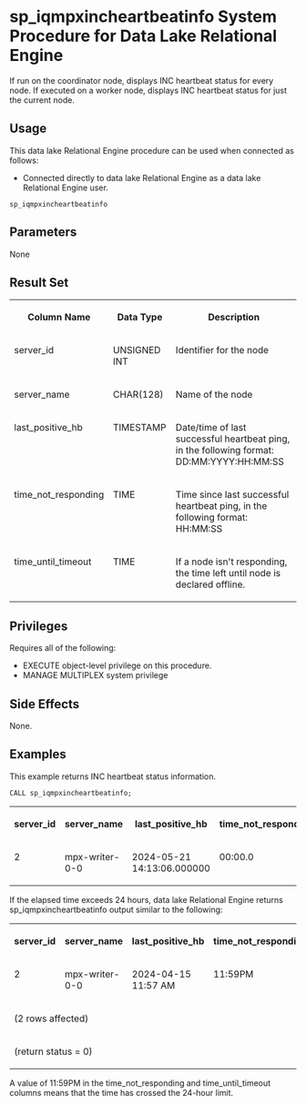 <!-- loioa4da9fef84f210159b8ad9de2997c574 -->

# sp\_iqmpxincheartbeatinfo System Procedure for Data Lake Relational Engine

If run on the coordinator node, displays INC heartbeat status for every node. If executed on a worker node, displays INC heartbeat status for just the current node.



<a name="loioa4da9fef84f210159b8ad9de2997c574__section_umy_gqn_14b"/>

## Usage

This data lake Relational Engine procedure can be used when connected as follows:

-   Connected directly to data lake Relational Engine as a data lake Relational Engine user.



```
sp_iqmpxincheartbeatinfo
```



<a name="loioa4da9fef84f210159b8ad9de2997c574__section_i3l_yfb_mbc"/>

## Parameters

None



<a name="loioa4da9fef84f210159b8ad9de2997c574__iq_iqmpx_247"/>

## Result Set


<table>
<tr>
<th valign="top">

Column Name

</th>
<th valign="top">

Data Type

</th>
<th valign="top">

Description

</th>
</tr>
<tr>
<td valign="top">

server\_id

</td>
<td valign="top">

UNSIGNED INT

</td>
<td valign="top">

Identifier for the node

</td>
</tr>
<tr>
<td valign="top">

server\_name

</td>
<td valign="top">

CHAR\(128\)

</td>
<td valign="top">

Name of the node

</td>
</tr>
<tr>
<td valign="top">

last\_positive\_hb

</td>
<td valign="top">

TIMESTAMP

</td>
<td valign="top">

Date/time of last successful heartbeat ping, in the following format: DD:MM:YYYY:HH:MM:SS

</td>
</tr>
<tr>
<td valign="top">

time\_not\_responding

</td>
<td valign="top">

TIME

</td>
<td valign="top">

Time since last successful heartbeat ping, in the following format: HH:MM:SS

</td>
</tr>
<tr>
<td valign="top">

time\_until\_timeout

</td>
<td valign="top">

TIME

</td>
<td valign="top">

If a node isn't responding, the time left until node is declared offline.

</td>
</tr>
</table>



<a name="loioa4da9fef84f210159b8ad9de2997c574__iq_iqmpx_248"/>

## Privileges

Requires all of the following:

-   EXECUTE object-level privilege on this procedure.
-   MANAGE MULTIPLEX system privilege



## Side Effects

None.



<a name="loioa4da9fef84f210159b8ad9de2997c574__iq_iqmpx_251"/>

## Examples

This example returns INC heartbeat status information.

```
CALL sp_iqmpxincheartbeatinfo;
```


<table>
<tr>
<th valign="top">

server\_id

</th>
<th valign="top">

server\_name

</th>
<th valign="top">

last\_positive\_hb

</th>
<th valign="top">

time\_not\_responding

</th>
<th valign="top">

time\_until\_timeout

</th>
</tr>
<tr>
<td valign="top">

2

</td>
<td valign="top">

mpx-writer-0-0

</td>
<td valign="top">

2024-05-21 14:13:06.000000

</td>
<td valign="top">

00:00.0

</td>
<td valign="top">

00:00.0

</td>
</tr>
</table>

If the elapsed time exceeds 24 hours, data lake Relational Engine returns sp\_iqmpxincheartbeatinfo output similar to the following:


<table>
<tr>
<th valign="top">

server\_id

</th>
<th valign="top">

server\_name

</th>
<th valign="top">

last\_positive\_hb

</th>
<th valign="top">

time\_not\_responding

</th>
<th valign="top">

time\_until\_timeout

</th>
</tr>
<tr>
<td valign="top">

2

</td>
<td valign="top">

mpx-writer-0-0

</td>
<td valign="top">

2024-04-15 11:57 AM

</td>
<td valign="top">

11:59PM

</td>
<td valign="top">

11:59PM

</td>
</tr>
<tr>
<td valign="top" colspan="5">

\(2 rows affected\)

</td>
</tr>
<tr>
<td valign="top" colspan="5">

\(return status = 0\)

</td>
</tr>
</table>

A value of 11:59PM in the time\_not\_responding and time\_until\_timeout columns means that the time has crossed the 24-hour limit.

